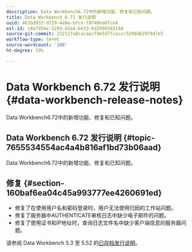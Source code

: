 ```yaml
---
description: Data Workbench6.72中的新增功能、修复和已知问题。
title: Data Workbench 6.72 发行说明
uuid: 463bd933-d729-4a9a-bfce-f8740ea6fce4
exl-id: c8af456e-5293-42a4-be33-6d299938214d
source-git-commit: 232117a8cacaecf8e5d7fcaccc5290d6297947e5
workflow-type: tm+mt
source-wordcount: '108'
ht-degree: 19%

---
```


# Data Workbench 6.72 发行说明{#data-workbench-release-notes}

Data Workbench6.72中的新增功能、修复和已知问题。

## Data Workbench 6.72 发行说明 {#topic-7655534554ac4a4b816af1bd73b06aad}

Data Workbench6.72中的新增功能、修复和已知问题。

## 修复 {#section-160baf6ea04c45a993777ee4260691ed}

* 修复了在使用用户名和密码登录时，用户无法使用归因的工作站问题。
* 修复了服务器中AUTHENTICATE审核日志中缺少电子邮件的问题。
* 修复了使用证书和IP地址时，查询日志文件名中缺少客户端信息的服务器问题。

请参阅 Data Workbench 5.3 至 5.52 的[已存档发行说明](https://experienceleague.adobe.com/docs/data-workbench/using/release-notes/release-notes.html)。
